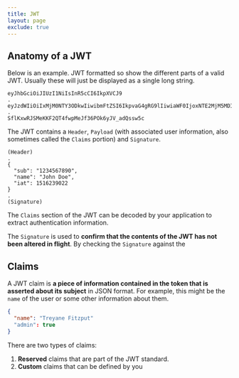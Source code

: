 ```yaml
---
title: JWT
layout: page
exclude: true
---
```


## Anatomy of a JWT

Below is an example. JWT formatted so show the different parts of a valid JWT. Usually these will just be displayed as a single long string.
```
eyJhbGciOiJIUzI1NiIsInR5cCI6IkpXVCJ9
.
eyJzdWIiOiIxMjM0NTY3ODkwIiwibmFtZSI6IkpvaG4gRG9lIiwiaWF0IjoxNTE2MjM5MDIyfQ
.
SflKxwRJSMeKKF2QT4fwpMeJf36POk6yJV_adQssw5c
```

The JWT contains a `Header`, `Payload` (with associated user information, also sometimes called the `Claims` portion) and `Signature`.
```
(Header)
.
{
  "sub": "1234567890",
  "name": "John Doe",
  "iat": 1516239022
}
.
(Signature)
```

The `Claims` section of the JWT can be decoded by your application to extract authentication information.

The `Signature` is used to **confirm that the contents of the JWT has not been altered in flight**. By checking the `Signature` against the 

## Claims

A JWT claim is **a piece of information contained in the token that is asserted about its subject** in JSON format. For example, this might be the `name` of the user or some other information about them.
```json
{
  "name": "Treyane Fitzput"
  "admin": true
}
```

There are two types of claims:

1. **Reserved** claims that are part of the JWT standard.
2. **Custom** claims that can be defined by you


<!--stackedit_data:
eyJoaXN0b3J5IjpbMTE4OTMwOTY2NywtMTEyMDI4MjM2NF19
-->